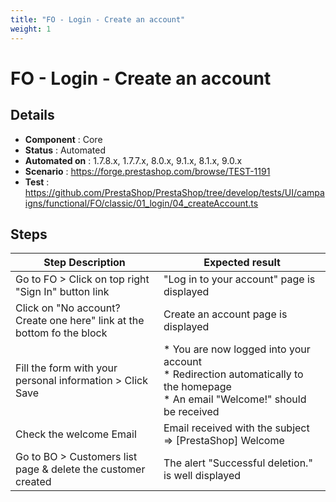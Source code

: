 ```yaml
---
title: "FO - Login - Create an account"
weight: 1
---
```


# FO - Login - Create an account
## Details
* **Component** : Core
* **Status** : Automated
* **Automated on** : 1.7.8.x, 1.7.7.x, 8.0.x, 9.1.x, 8.1.x, 9.0.x
* **Scenario** : https://forge.prestashop.com/browse/TEST-1191
* **Test** : https://github.com/PrestaShop/PrestaShop/tree/develop/tests/UI/campaigns/functional/FO/classic/01_login/04_createAccount.ts

## Steps
| Step Description | Expected result |
| ----- | ----- |
| Go to FO > Click on top right "Sign In" button link | "Log in to your account" page is displayed |
| Click on "No account? Create one here" link at the bottom fo the block | Create an account page is displayed |
| Fill the form with your personal information > Click Save | * You are now logged into your account<br> * Redirection automatically to the homepage<br> * An email "Welcome!" should be received |
| Check the welcome Email | Email received with the subject => [PrestaShop] Welcome |
| Go to BO > Customers list page & delete the customer created | The alert "Successful deletion." is well displayed |
